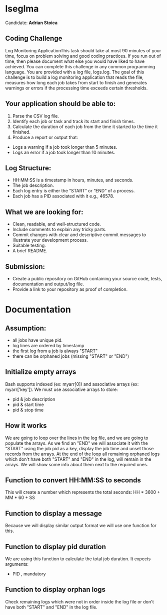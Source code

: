 # lseglma
Candidate: **Adrian Stoica**

## Coding Challenge
 Log Monitoring ApplicationThis task should take at most 90 minutes of your time, focus on problem solving and good
coding practices. If you run out of time, then please document what else you would have liked
to have achieved. You can complete this challenge in any common programming language.
You are provided with a log file, logs.log. The goal of this challenge is to build a log monitoring
application that reads the file, measures how long each job takes from start to finish and
generates warnings or errors if the processing time exceeds certain thresholds.

## Your application should be able to:
1. Parse the CSV log file.
2. Identify each job or task and track its start and finish times.
3. Calculate the duration of each job from the time it started to the time it finished.
4. Produce a report or output that:
- Logs a warning if a job took longer than 5 minutes.
- Logs an error if a job took longer than 10 minutes.

## Log Structure:
- HH:MM:SS is a timestamp in hours, minutes, and seconds.
- The job description.
- Each log entry is either the “START” or “END” of a process.
- Each job has a PID associated with it e.g., 46578.

## What we are looking for:
- Clean, readable, and well-structured code.
- Include comments to explain any tricky parts.
- Commit changes with clear and descriptive commit messages to illustrate your
development process.
- Suitable testing.
- A brief README.

## Submission:
- Create a public repository on GitHub containing your source code, tests, documentation
and output/log file.
- Provide a link to your repository as proof of completion.

# Documentation

## Assumption:
- all jobs have unique pid.
- log lines are ordered by timestamp
- the first log from a job is always "START"
- there can be orphaned jobs (missing "START" or "END") 

## Initialize empty arrays
Bash supports indexed (ex: myarr[0]) and associative arrays (ex: myarr['key']).
We must use associative arrays to store:
- pid & job description
- pid & start time
- pid & stop time

## How it works
We are going to loop over the lines in the log file, and we are going to populate the arrays.
As we find an "END" we will associate it with the "START" using the job pid as a key, 
display the job time and unset those records from the arrays.
At the end of the loop all remaining orphaned logs which don't have both "START" and "END" in the log, will remain in the arrays.
We will show some info about them next to the required ones.

## Function to convert HH:MM:SS to seconds
This will create a number which represents the total seconds: HH * 3600 + MM * 60 + SS

## Function to display a message
Because we will display similar output format we will use one function for this.

## Function to display pid duration
We are using this function to calculate the total job duration.
It expects arguments:
- PID , mandatory

## Function to display orphan logs
Check remaining logs which were not in order inside the log file or don't have both "START" and "END" in the log file.